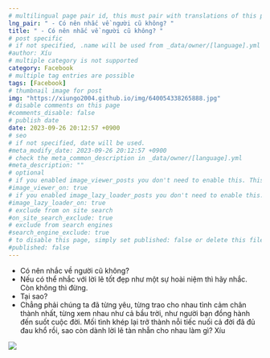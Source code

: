 ```yaml
---
# multilingual page pair id, this must pair with translations of this page. (This name must be unique)
lng_pair: " - Có nên nhắc về người cũ không? "
title: " - Có nên nhắc về người cũ không? "
# post specific
# if not specified, .name will be used from _data/owner/[language].yml
#author: Xíu
# multiple category is not supported
category: Facebook
# multiple tag entries are possible
tags: [Facebook]
# thumbnail image for post
img: "https://xiungo2004.github.io/img/640054338265888.jpg"
# disable comments on this page
#comments_disable: false
# publish date
date: 2023-09-26 20:12:57 +0900
# seo
# if not specified, date will be used.
#meta_modify_date: 2023-09-26 20:12:57 +0900
# check the meta_common_description in _data/owner/[language].yml
#meta_description: ""
# optional
# if you enabled image_viewer_posts you don't need to enable this. This is only if image_viewer_posts = false
#image_viewer_on: true
# if you enabled image_lazy_loader_posts you don't need to enable this. This is only if image_lazy_loader_posts = false
#image_lazy_loader_on: true
# exclude from on site search
#on_site_search_exclude: true
# exclude from search engines
#search_engine_exclude: true
# to disable this page, simply set published: false or delete this file
#published: false
---
```

- Có nên nhắc về người cũ không?
- Nếu có thể nhắc với lời lẽ tốt đẹp như một sự hoài niệm thì hãy nhắc. Còn không thì đừng.
- Tại sao?
- Chẳng phải chúng ta đã từng yêu, từng trao cho nhau tình cảm chân thành nhất, từng xem nhau như cả bầu trời, như người bạn đồng hành đến suốt cuộc đời. Mối tình khép lại trở thành nỗi tiếc nuối cả đời đã đủ đau khổ rồi, sao còn dành lời lẽ tàn nhẫn cho nhau làm gì?
Xíu
<!-- outline-end -->
<img src= "https://xiungo2004.github.io/img/640054338265888.jpg">